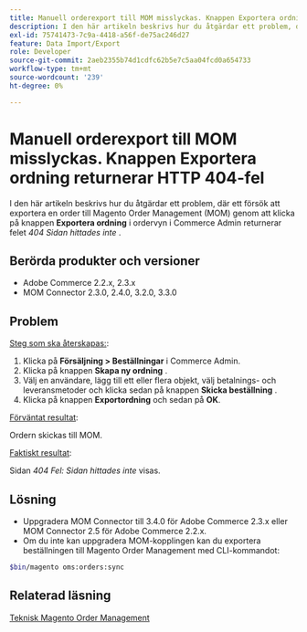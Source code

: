 ```yaml
---
title: Manuell orderexport till MOM misslyckas. Knappen Exportera ordning returnerar HTTP 404-fel
description: I den här artikeln beskrivs hur du åtgärdar ett problem, där ett försök att exportera en order till Magento Order Management (MOM) genom att klicka på knappen **Exportera order** i ordervyn i Commerce Admin returnerar felet " *404 Sidan hittades inte*".
exl-id: 75741473-7c9a-4418-a56f-de75ac246d27
feature: Data Import/Export
role: Developer
source-git-commit: 2aeb2355b74d1cdfc62b5e7c5aa04fcd0a654733
workflow-type: tm+mt
source-wordcount: '239'
ht-degree: 0%

---
```


# Manuell orderexport till MOM misslyckas. Knappen Exportera ordning returnerar HTTP 404-fel

I den här artikeln beskrivs hur du åtgärdar ett problem, där ett försök att exportera en order till Magento Order Management (MOM) genom att klicka på knappen **Exportera ordning** i ordervyn i Commerce Admin returnerar felet *404 Sidan hittades inte* .

## Berörda produkter och versioner

* Adobe Commerce 2.2.x, 2.3.x
* MOM Connector 2.3.0, 2.4.0, 3.2.0, 3.3.0

## Problem

<u>Steg som ska återskapas:</u>:

1. Klicka på **Försäljning > Beställningar** i Commerce Admin.
1. Klicka på knappen **Skapa ny ordning** .
1. Välj en användare, lägg till ett eller flera objekt, välj betalnings- och leveransmetoder och klicka sedan på knappen **Skicka beställning** .
1. Klicka på knappen **Exportordning** och sedan på **OK**.

<u>Förväntat resultat</u>:

Ordern skickas till MOM.

<u>Faktiskt resultat</u>:

Sidan *404 Fel: Sidan hittades inte* visas.

## Lösning

* Uppgradera MOM Connector till 3.4.0 för Adobe Commerce 2.3.x eller MOM Connector 2.5 för Adobe Commerce 2.2.x.
* Om du inte kan uppgradera MOM-kopplingen kan du exportera beställningen till Magento Order Management med CLI-kommandot:

```bash
$bin/magento oms:orders:sync
```

## Relaterad läsning

[Teknisk Magento Order Management](https://commerce-docs.github.io/oms-documentation-archive/)

